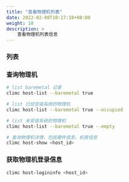 ```yaml
---
title: "查看物理机列表"
date: 2022-02-08T10:17:18+08:00
weight: 10
description: >
    查看物理机列表信息
---
```


### 列表

### 查询物理机

```bash
# list baremetal 记录
climc host-list --baremetal true

# list 已经安装系统的物理机
climc host-list --baremetal true --occupied

# list 未安装系统的物理机
climc host-list --baremetal true --empty

# 查询物理机详情，包括硬件信息，机房信息
climc host-show <host_id>
```

### 获取物理机登录信息

```bash
climc host-logininfo <host_id>
```
